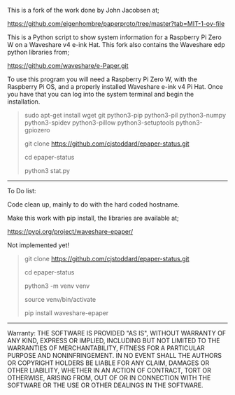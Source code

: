 
This is a fork of the work done by John Jacobsen at;

https://github.com/eigenhombre/paperproto/tree/master?tab=MIT-1-ov-file

This is a Python script to show system information for a Raspberry Pi Zero W on a Waveshare v4 e-ink Hat. This fork also contains the Waveshare edp python libraries from;

https://github.com/waveshare/e-Paper.git

To use this program you will need a Raspberry Pi Zero W, with the Raspberry Pi OS, and a properly installed Waveshare e-ink v4 Pi Hat. Once you have that you can log into the system terminal and begin the installation.


> sudo apt-get install wget git python3-pip python3-pil python3-numpy python3-spidev python3-pillow python3-setuptools python3-gpiozero
> 
> git clone https://github.com/cjstoddard/epaper-status.git
> 
> cd epaper-status
>
> python3 stat.py

__________________________________
To Do list:

Code clean up, mainly to do with the hard coded hostname.

Make this work with pip install, the libraries are available at;

https://pypi.org/project/waveshare-epaper/

Not implemented yet!

> git clone https://github.com/cjstoddard/epaper-status.git
> 
> cd epaper-status
> 
> python3 -m venv venv
> 
> source venv/bin/activate
> 
> pip install waveshare-epaper

__________________________________
Warranty:
THE SOFTWARE IS PROVIDED "AS IS", WITHOUT WARRANTY OF ANY KIND, EXPRESS OR
IMPLIED, INCLUDING BUT NOT LIMITED TO THE WARRANTIES OF MERCHANTABILITY,
FITNESS FOR A PARTICULAR PURPOSE AND NONINFRINGEMENT. IN NO EVENT SHALL THE
AUTHORS OR COPYRIGHT HOLDERS BE LIABLE FOR ANY CLAIM, DAMAGES OR OTHER
LIABILITY, WHETHER IN AN ACTION OF CONTRACT, TORT OR OTHERWISE, ARISING FROM,
OUT OF OR IN CONNECTION WITH THE SOFTWARE OR THE USE OR OTHER DEALINGS IN THE
SOFTWARE.